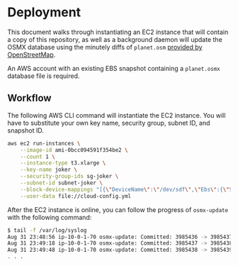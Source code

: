 # Deployment

This document walks through instantiating an EC2 instance that will contain a
copy of this repository, as well as a background daemon will update the OSMX
database using the minutely diffs of `planet.osm` [provided by
OpenStreetMap](https://planet.openstreetmap.org/replication/minute/).

An AWS account with an existing EBS snapshot containing a `planet.osmx` database
file is required.

## Workflow

The following AWS CLI command will instantiate the EC2 instance. You will have
to substitute your own key name, security group, subnet ID, and snapshot ID.

```bash
aws ec2 run-instances \
    --image-id ami-0bcc094591f354be2 \
    --count 1 \
    --instance-type t3.xlarge \
    --key-name joker \
    --security-group-ids sg-joker \
    --subnet-id subnet-joker \
    --block-device-mappings "[{\"DeviceName\":\"/dev/sdf\",\"Ebs\":{\"SnapshotId\":\"snap-joker\"}}]" \
    --user-data file://cloud-config.yml
```

After the EC2 instance is online, you can follow the progress of `osmx-update`
with the following command:

```bash
$ tail -f /var/log/syslog
Aug 31 23:48:56 ip-10-0-1-70 osmx-update: Committed: 3985436 -> 3985437 in 17.995 seconds.
Aug 31 23:49:18 ip-10-0-1-70 osmx-update: Committed: 3985437 -> 3985438 in 21.765 seconds.
Aug 31 23:49:48 ip-10-0-1-70 osmx-update: Committed: 3985438 -> 3985439 in 29.088 seconds.
. . .
```

